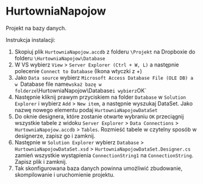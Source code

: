 HurtowniaNapojow
================

Projekt na bazy danych.

Instrukcja instalacji:

1. Skopiuj plik `HurtowniaNapojow.accdb` z folderu `\Projekt` na Dropboxie do folderu `\HurtowniaNapojow\Database`
2. W VS wybierz `View` > `Server Explorer (Ctrl + W, L)` a następnie polecenie `Connect to Database` (Ikona wtyczki z +)
3. Jako `Data source` wybierz `Microsoft Access Database File (OLE DB) a w `Database file name` wskaż bazę w folderze `\HurtowniaNapojow\Database` i wybierz `OK`
4. Następnie kliknij prawym przyciskiem na folder `Database` w `Solution Explorer` i wybierz `Add` > `New item`, a następnie wyszukaj DataSet. Jako nazwę nowego elementu podaj `HurtowniaNapojowDataSet`
5. Do oknie designera, które zostanie otwarte wybraniu `OK` przeciągnij wszystkie tabele z widoku `Server Explorer` > `Data Connections` > `HurtowniaNapojow.accdb` > `Tables`. Rozmieść tabele w czytelny sposób w designerze, zapisz go i zamknij.
6. Następnie w `Solution Explorer` wybierz `Database` > `HurtowniaNapojowDataSet.xsd` > `HurtowniaNapojowDataSet.Designer.cs` zamień wszystkie wystąpienia `ConnectionString1` na `ConnectionString`. Zapisz plik i zamknij.
7. Tak skonfigurowana baza danych powinna umożliwić zbudowanie, skompilowanie i uruchomienie projektu.